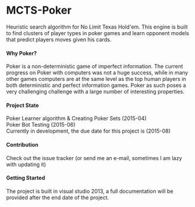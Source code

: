 <h1>MCTS-Poker</h1>
Heuristic search algorithm for No Limit Texas Hold'em.
This engine is built to find clusters of player types in poker games and learn opponent models that predict players moves given his cards. 


<h4>Why Poker?</h4>
Poker is a non-deterministic game of imperfect information. The current progress on Poker with computers was not a huge success, while in many other games computers are at the same level as the top human players in both deterministic and perfect information games. Poker as such poses a very challenging challenge with a large number of interesting properties.

<h4>Project State</h4>
Poker Learner algorithm & Creating Poker Sets (2015-04) <br />
Poker Bot Testing (2015-06) <br />
Currently in development, the due date for this project is (2015-08) <br />

<h4>Contribution</h4>
Check out the issue tracker (or send me an e-mail, sometimes I am lazy with updating it) 

<h4>Getting Started</h4>
The project is built in visual studio 2013, a full documentation will be provided after the end date of the project.
